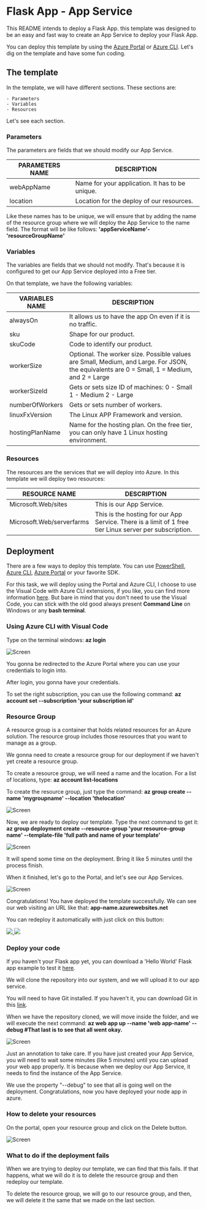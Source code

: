 # Flask App - App Service

This README intends to deploy a Flask App. this template was designed to be an easy and fast way to create an App Service to deploy your Flask App.

You can deploy this template by using the [Azure Portal](https://docs.microsoft.com/en-us/azure/azure-resource-manager/resource-group-template-deploy-portal) or [Azure CLI](https://docs.microsoft.com/en-us/azure/azure-resource-manager/resource-group-template-deploy-cli). Let's dig on the template and have some fun coding.

## The template

In the template, we will have different sections. These sections are:

    - Parameters
    - Variables
    - Resources

Let's see each section.

### Parameters

The parameters are fields that we should modify our App Service.

|**PARAMETERS NAME**   |**DESCRIPTION**   |
|---|---|
|webAppName   |Name for your application. It has to be unique.   |
|location   |Location for the deploy of our resources.   |

Like these names has to be unique, we will ensure that by adding the name of the resource group where we will deploy the App Service to the name field. The format will be like follows:
**'appServiceName'-'resourceGroupName'**

### Variables

The variables are fields that we should not modify. That's because it is configured to get our App Service deployed into a Free tier.

On that template, we have the following variables:

|**VARIABLES NAME**   |**DESCRIPTION**   |
|---|---|
|alwaysOn   |It allows us to have the app On even if it is no traffic.   |
|sku   |Shape for our product.   |
|skuCode   |Code to identify our product.   |
|workerSize   |Optional. The worker size. Possible values are Small, Medium, and Large. For JSON, the equivalents are 0 = Small, 1 = Medium, and 2 = Large   |
|workerSizeId   |Gets or sets size ID of machines: 0 - Small 1 - Medium 2 - Large   |
|numberOfWorkers   |Gets or sets number of workers.   |
|linuxFxVersion   |The Linux APP Framework and version.   |
|hostingPlanName   |Name for the hosting plan. On the free tier, you can only have 1 Linux hosting environment.   |

### Resources

The resources are the services that we will deploy into Azure. In this template we will deploy two resources:

|**RESOURCE NAME**   |**DESCRIPTION**   |
|---|---|
|Microsoft.Web/sites   |This is our App Service.   |
|Microsoft.Web/serverfarms   |This is the hosting for our App Service. There is a limit of 1 free tier Linux server per subscription.   |

## Deployment

There are a few ways to deploy this template.
You can use [PowerShell](https://docs.microsoft.com/en-us/azure/azure-resource-manager/resource-group-template-deploy), [Azure CLI](https://docs.microsoft.com/en-us/azure/azure-resource-manager/resource-group-template-deploy-cli), [Azure Portal](https://docs.microsoft.com/en-us/azure/azure-resource-manager/resource-group-template-deploy-portal) or your favorite SDK.

For this task, we will deploy using the Portal and Azure CLI, I choose to use the Visual Code with Azure CLI extensions, if you like, you can find more information [here](https://code.visualstudio.com/docs/azure/extensions). But bare in mind that you don't need to use the Visual Code, you can stick with the old good always present **Command Line** on Windows or any **bash terminal**.

### Using Azure CLI with Visual Code

Type on the terminal windows:
**az login**

![Screen](./images/az-log.png)

You gonna be redirected to the Azure Portal where you can use your credentials to login into.

After login, you gonna have your credentials. 

To set the right subscription, you can use the following command:
**az account set --subscription 'your subscription id'**

### Resource Group

A resource group is a container that holds related resources for an Azure solution. The resource group includes those resources that you want to manage as a group.

We gonna need to create a resource group for our deployment if we haven't yet create a resource group.

To create a resource group, we will need a name and the location. For a list of locations, type:
**az account list-locations**

To create the resource group, just type the command:
**az group create --name 'mygroupname' --location 'thelocation'**

![Screen](./images/az-groupcreate.png)

Now, we are ready to deploy our template. Type the next command to get it:
**az group deployment create --resource-group 'your resource-group name' --template-file 'full path and name of your template'**

![Screen](./images/az-group-deploy.png)

It will spend some time on the deployment. Bring it like 5 minutes until the process finish.

When it finished, let's go to the Portal, and let's see our App Services.

![Screen](./images/portal-resource.png)

Congratulations! You have deployed the template successfully. We can see our web visiting an URL like that:
**app-name.azurewebsites.net**

You can redeploy it automatically with just click on this button:

<a href="https://portal.azure.com/#create/Microsoft.Template/uri/https%3A%2F%2Fraw.githubusercontent.com%2FAzure4StudentQSTemplates%2Fazure-quickstart-templates%2Fmaster%2F101-webapp-with-flask%2Fazuredeploy.json" target="_blank">
    <img src="https://raw.githubusercontent.com/Azure/azure-quickstart-templates/master/1-CONTRIBUTION-GUIDE/images/deploytoazure.png"/>
</a>
<a href="http://armviz.io/#/?load=https%3A%2F%2Fraw.githubusercontent.com%2FAzure4StudentQSTemplates%2Fazure-quickstart-templates%2Fmaster%2F101-webapp-with-flask%2Fazuredeploy.json" target="_blank">
    <img src="https://raw.githubusercontent.com/Azure/azure-quickstart-templates/master/1-CONTRIBUTION-GUIDE/images/visualizebutton.png"/>
</a>

### Deploy your code

If you haven't your Flask app yet, you can download a 'Hello World' Flask app example to test it [here](https://github.com/Azure-Samples/python-docs-hello-world).

We will clone the repository into our system, and we will upload it to our app service.

You will need to have Git installed. If you haven't it, you can download Git in this [link](https://git-scm.com/).

When we have the repository cloned, we will move inside the folder, and we will execute the next command:
**az web app up --name 'web app-name' --debug #That last is to see that all went okay.**

![Screen](./images/az-webapp-up.png)

Just an annotation to take care. If you have just created your App Service, you will need to wait some minutes (like 5 minutes) until you can upload your web app properly. 
It is because when we deploy our App Service, it needs to find the instance of the App Service.

We use the property "--debug" to see that all is going well on the deployment.
Congratulations, now you have deployed your node app in azure.

### How to delete your resources

On the portal, open your resource group and click on the Delete button.

![Screen](./images/delete-rsc.png)

### What to do if the deployment fails

When we are trying to deploy our template, we can find that this fails. If that happens, what we will do it is to delete the resource group and then redeploy our template.

To delete the resource group, we will go to our resource group, and then, we will delete it the same that we made on the last section.